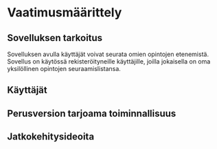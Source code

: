 # Vaatimusmäärittely

## Sovelluksen tarkoitus

Sovelluksen avulla käyttäjät voivat seurata omien opintojen etenemistä. Sovellus on käytössä rekisteröityneille käyttäjille, joilla jokaisella on oma yksilöllinen opintojen seuraamislistansa.

## Käyttäjät



## Perusversion tarjoama toiminnallisuus


## Jatkokehitysideoita
